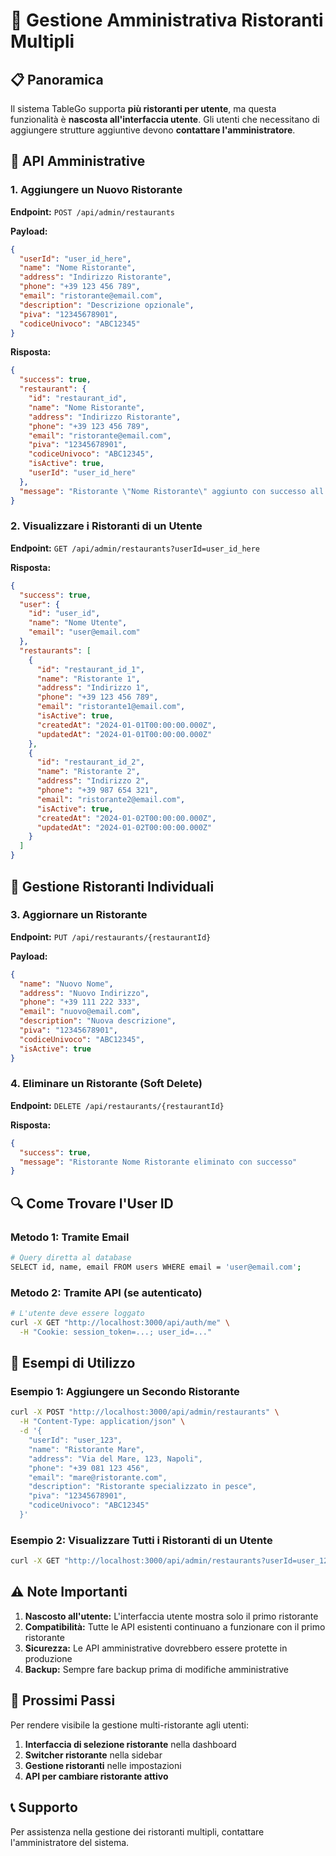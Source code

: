 # 🏪 Gestione Amministrativa Ristoranti Multipli

## 📋 Panoramica

Il sistema TableGo supporta **più ristoranti per utente**, ma questa funzionalità è **nascosta all'interfaccia utente**. Gli utenti che necessitano di aggiungere strutture aggiuntive devono **contattare l'amministratore**.

## 🔧 API Amministrative

### 1. Aggiungere un Nuovo Ristorante

**Endpoint:** `POST /api/admin/restaurants`

**Payload:**
```json
{
  "userId": "user_id_here",
  "name": "Nome Ristorante",
  "address": "Indirizzo Ristorante",
  "phone": "+39 123 456 789",
  "email": "ristorante@email.com",
  "description": "Descrizione opzionale",
  "piva": "12345678901",
  "codiceUnivoco": "ABC12345"
}
```

**Risposta:**
```json
{
  "success": true,
  "restaurant": {
    "id": "restaurant_id",
    "name": "Nome Ristorante",
    "address": "Indirizzo Ristorante",
    "phone": "+39 123 456 789",
    "email": "ristorante@email.com",
    "piva": "12345678901",
    "codiceUnivoco": "ABC12345",
    "isActive": true,
    "userId": "user_id_here"
  },
  "message": "Ristorante \"Nome Ristorante\" aggiunto con successo all'utente Nome Utente"
}
```

### 2. Visualizzare i Ristoranti di un Utente

**Endpoint:** `GET /api/admin/restaurants?userId=user_id_here`

**Risposta:**
```json
{
  "success": true,
  "user": {
    "id": "user_id",
    "name": "Nome Utente",
    "email": "user@email.com"
  },
  "restaurants": [
    {
      "id": "restaurant_id_1",
      "name": "Ristorante 1",
      "address": "Indirizzo 1",
      "phone": "+39 123 456 789",
      "email": "ristorante1@email.com",
      "isActive": true,
      "createdAt": "2024-01-01T00:00:00.000Z",
      "updatedAt": "2024-01-01T00:00:00.000Z"
    },
    {
      "id": "restaurant_id_2",
      "name": "Ristorante 2",
      "address": "Indirizzo 2",
      "phone": "+39 987 654 321",
      "email": "ristorante2@email.com",
      "isActive": true,
      "createdAt": "2024-01-02T00:00:00.000Z",
      "updatedAt": "2024-01-02T00:00:00.000Z"
    }
  ]
}
```

## 🎯 Gestione Ristoranti Individuali

### 3. Aggiornare un Ristorante

**Endpoint:** `PUT /api/restaurants/{restaurantId}`

**Payload:**
```json
{
  "name": "Nuovo Nome",
  "address": "Nuovo Indirizzo",
  "phone": "+39 111 222 333",
  "email": "nuovo@email.com",
  "description": "Nuova descrizione",
  "piva": "12345678901",
  "codiceUnivoco": "ABC12345",
  "isActive": true
}
```

### 4. Eliminare un Ristorante (Soft Delete)

**Endpoint:** `DELETE /api/restaurants/{restaurantId}`

**Risposta:**
```json
{
  "success": true,
  "message": "Ristorante Nome Ristorante eliminato con successo"
}
```

## 🔍 Come Trovare l'User ID

### Metodo 1: Tramite Email
```bash
# Query diretta al database
SELECT id, name, email FROM users WHERE email = 'user@email.com';
```

### Metodo 2: Tramite API (se autenticato)
```bash
# L'utente deve essere loggato
curl -X GET "http://localhost:3000/api/auth/me" \
  -H "Cookie: session_token=...; user_id=..."
```

## 📝 Esempi di Utilizzo

### Esempio 1: Aggiungere un Secondo Ristorante
```bash
curl -X POST "http://localhost:3000/api/admin/restaurants" \
  -H "Content-Type: application/json" \
  -d '{
    "userId": "user_123",
    "name": "Ristorante Mare",
    "address": "Via del Mare, 123, Napoli",
    "phone": "+39 081 123 456",
    "email": "mare@ristorante.com",
    "description": "Ristorante specializzato in pesce",
    "piva": "12345678901",
    "codiceUnivoco": "ABC12345"
  }'
```

### Esempio 2: Visualizzare Tutti i Ristoranti di un Utente
```bash
curl -X GET "http://localhost:3000/api/admin/restaurants?userId=user_123"
```

## ⚠️ Note Importanti

1. **Nascosto all'utente:** L'interfaccia utente mostra solo il primo ristorante
2. **Compatibilità:** Tutte le API esistenti continuano a funzionare con il primo ristorante
3. **Sicurezza:** Le API amministrative dovrebbero essere protette in produzione
4. **Backup:** Sempre fare backup prima di modifiche amministrative

## 🚀 Prossimi Passi

Per rendere visibile la gestione multi-ristorante agli utenti:

1. **Interfaccia di selezione ristorante** nella dashboard
2. **Switcher ristorante** nella sidebar
3. **Gestione ristoranti** nelle impostazioni
4. **API per cambiare ristorante attivo**

## 📞 Supporto

Per assistenza nella gestione dei ristoranti multipli, contattare l'amministratore del sistema. 